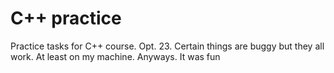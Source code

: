 # C++ practice
Practice tasks for C++ course. Opt. 23.
Certain things are buggy but they all work. At least on my machine.
Anyways. It was fun




